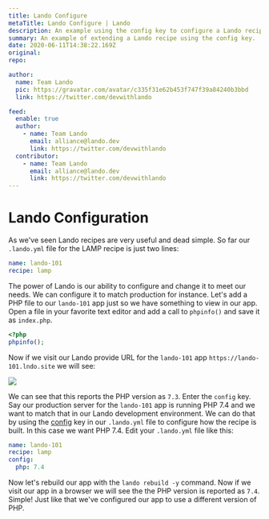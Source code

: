```yaml
---
title: Lando Configure
metaTitle: Lando Configure | Lando
description: An example using the config key to configure a Lando recipe.
summary: An example of extending a Lando recipe using the config key.
date: 2020-06-11T14:38:22.169Z
original: 
repo: 

author:
  name: Team Lando
  pic: https://gravatar.com/avatar/c335f31e62b453f747f39a84240b3bbd
  link: https://twitter.com/devwithlando

feed:
  enable: true
  author:
    - name: Team Lando
      email: alliance@lando.dev
      link: https://twitter.com/devwithlando
  contributor:
    - name: Team Lando
      email: alliance@lando.dev
      link: https://twitter.com/devwithlando
---
```


# Lando Configuration

<GuideHeader test="" name="Team Lando" pic="https://gravatar.com/avatar/c335f31e62b453f747f39a84240b3bbd" link="https://twitter.com/devwithlando" />
<YouTube url="" />

As we've seen Lando recipes are very useful and dead simple. So far our `.lando.yml` file for the LAMP recipe is just two lines:

```yaml
name: lando-101
recipe: lamp
```

The power of Lando is our ability to configure and change it to meet our needs. We can configure it to match production for instance. Let's add a PHP file to our `lando-101` app just so we have something to view in our app. Open a file in your favorite text editor and add a call to `phpinfo()` and save it as `index.php`.

```php
<?php
phpinfo();
```

Now if we visit our Lando provide URL for the `lando-101` app `https://lando-101.lndo.site` we will see:

<img src="/images/lando-101/lando-101-index.jpg" />

We can see that this reports the PHP version as `7.3`. Enter the `config` key. Say our production server for the `lando-101` app is running PHP 7.4 and we want to match that in our Lando development environment. We can do that by using the [config](/config/lamp.html#configuration) key in our `.lando.yml` file to configure how the recipe is built. In this case we want PHP 7.4. Edit your `.lando.yml` file like this:

```yaml
name: lando-101
recipe: lamp
config:
  php: 7.4
```

Now let's rebuild our app with the `lando rebuild -y` command. Now if we visit our app in a browser we will see the the PHP version is reported as `7.4`. Simple! Just like that we've configured our app to use a different version of PHP.

<GuideFooter test="" original="" repo=""/>
<Newsletter />
